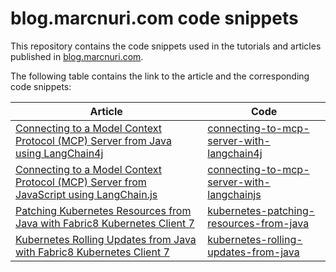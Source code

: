 # blog.marcnuri.com code snippets

This repository contains the code snippets used in the tutorials and articles published in [blog.marcnuri.com](https://blog.marcnuri.com).

The following table contains the link to the article and the corresponding code snippets:

| Article                                                                                                                                                       | Code                                                                                     |
|---------------------------------------------------------------------------------------------------------------------------------------------------------------|------------------------------------------------------------------------------------------|
| [Connecting to a Model Context Protocol (MCP) Server from Java using LangChain4j](https://blog.marcnuri.com/connecting-to-mcp-server-with-langchain4j)        | [connecting-to-mcp-server-with-langchain4j](./connecting-to-mcp-server-with-langchain4j) |
| [Connecting to a Model Context Protocol (MCP) Server from JavaScript using LangChain.js](https://blog.marcnuri.com/connecting-to-mcp-server-with-langchainjs) | [connecting-to-mcp-server-with-langchainjs](./connecting-to-mcp-server-with-langchainjs) |
| [Patching Kubernetes Resources from Java with Fabric8 Kubernetes Client 7](https://blog.marcnuri.com/kubernetes-patching-resources-from-java)                 | [kubernetes-patching-resources-from-java](./kubernetes-patching-resources-from-java)     |
| [Kubernetes Rolling Updates from Java with Fabric8 Kubernetes Client 7](https://blog.marcnuri.com/kubernetes-rolling-updates-from-java)                       | [kubernetes-rolling-updates-from-java](./kubernetes-rolling-updates-from-java)           |

